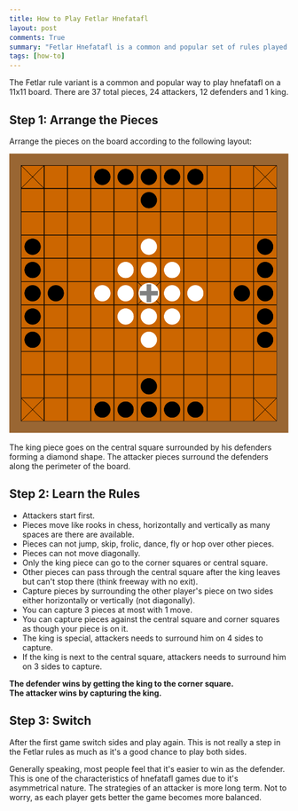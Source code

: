 ```yaml
---
title: How to Play Fetlar Hnefatafl
layout: post
comments: True
summary: "Fetlar Hnefatafl is a common and popular set of rules played on a 11x11 board."
tags: [how-to]
---
```


The Fetlar rule variant is a common and popular way to play hnefatafl on a 11x11 board. There are 37 total pieces,
24 attackers, 12 defenders and 1 king.

Step 1: Arrange the Pieces
---------------------------

Arrange the pieces on the board according to the following layout:

![Fetlar  Layout](/assets/Hnefatafl_11x11_board.svg)

The king piece goes on the central square surrounded by his defenders forming a diamond shape.
The attacker pieces surround the defenders along the perimeter of the board.

Step 2: Learn the Rules
-----------------------

* Attackers start first.
* Pieces move like rooks in chess, horizontally and vertically as many spaces are there are available.
* Pieces can not jump, skip, frolic, dance, fly or hop over other pieces.
* Pieces can not move diagonally.
* Only the king piece can go to the corner squares or central square.
* Other pieces can pass through the central square after the king leaves but can't stop there (think freeway with no exit).
* Capture pieces by surrounding the other player's piece on two sides either horizontally or vertically (not diagonally).
* You can capture 3 pieces at most with 1 move.
* You can capture pieces against the central square and corner squares as though your piece is on it.
* The king is special, attackers needs to surround him on 4 sides to capture.
* If the king is next to the central square, attackers needs to surround him on 3 sides to capture.

**The defender wins by getting the king to the corner square.**    
**The attacker wins by capturing the king.**

Step 3: Switch
---------------
After the first game switch sides and play again.  This is not really a step in the Fetlar rules as much as it's a good chance to play both sides.

Generally speaking, most people feel that it's easier to win as the defender.  This is one of the characteristics of hnefatafl games due to it's asymmetrical nature.  The strategies of an attacker is more long term.  Not to worry, as each player gets better the game becomes more balanced.
